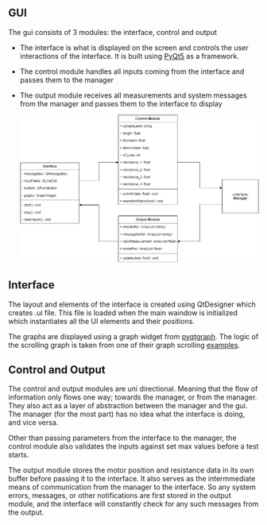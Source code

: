 ﻿## GUI

The gui consists of 3 modules: the interface, control and output

-   The interface is what is displayed on the screen and controls the user interactions of the interface. It is built using [PyQt5](https://doc.qt.io/qtforpython/#documentation) as a framework.
-   The control module handles all inputs coming from the interface and passes them to the manager
-   The output module receives all measurements and system messages from the manager and passes them to the interface to display

    ![module decomposition](modules.png)

## Interface

The layout and elements of the interface is created using QtDesigner which creates .ui file. This file is loaded when the main waindow is initialized which instantiates all the UI elements and their positions.

The graphs are displayed using a graph widget from [pyqtgraph](https://pyqtgraph.readthedocs.io/en/latest/style.html). The logic of the scrolling graph is taken from one of their graph scrolling [examples](https://doc.qt.io/qtforpython/#documentation).

## Control and Output

The control and output modules are uni directional. Meaning that the flow of information only flows one way; towards the manager, or from the manager. They also act as a layer of abstraction between the manager and the gui. The manager (for the most part) has no idea what the interface is doing, and vice versa.

Other than passing parameters from the interface to the manager, the control module also validates the inputs against set max values before a test starts.

The output module stores the motor position and resistance data in its own buffer before passing it to the interface. It also serves as the intermmediate means of communication from the manager to the interface. So any system errors, messages, or other notifications are first stored in the output module, and the interface will constantly check for any such messages from the output.
